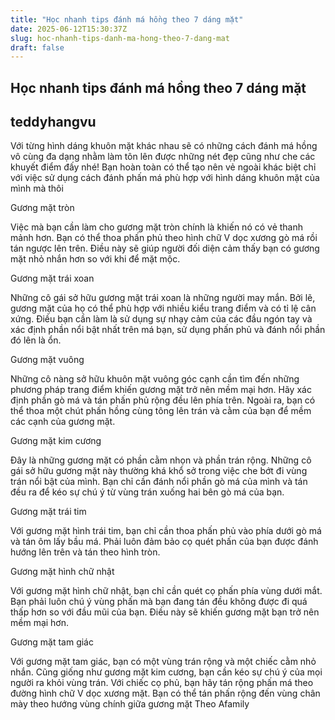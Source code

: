 ```yaml
---
title: "Học nhanh tips đánh má hồng theo 7 dáng mặt"
date: 2025-06-12T15:30:37Z
slug: hoc-nhanh-tips-danh-ma-hong-theo-7-dang-mat
draft: false
---
```


## Học nhanh tips đánh má hồng theo 7 dáng mặt

## teddyhangvu

Với từng hình dáng khuôn mặt khác nhau sẽ có những cách đánh má hồng vô cùng đa dạng nhằm làm tôn lên được những nét đẹp cũng như che các khuyết điểm đấy nhé!
Bạn hoàn toàn có thể tạo nên vẻ  ngoài khác biệt chỉ với việc sử dụng cách đánh phấn má phù hợp với hình dáng khuôn mặt của mình mà thôi

Gương mặt tròn

Việc mà bạn cần làm cho gương mặt tròn chính là khiến nó có vẻ thanh mảnh hơn. Bạn có thể thoa phấn phủ theo hình chữ V dọc xương gò má rồi tán ngược lên trên. Điều này sẽ giúp người đối diện cảm thấy bạn có gương mặt nhỏ nhắn hơn so với khi để mặt mộc.

Gương mặt trái xoan

Những cô gái sở hữu gương mặt trái xoan là những người may mắn. Bởi lẽ, gương mặt của họ có thể phù hợp với nhiều kiểu trang điểm và có tỉ lệ cân xứng. Điều bạn cần làm là sử dụng sự nhạy cảm của các đầu ngón tay và xác định phần nổi bật nhất trên má bạn, sử dụng phấn phủ và đánh nổi phần đó lên là ổn.

Gương mặt vuông

Những cô nàng sở hữu khuôn mặt vuông góc cạnh cần tìm đến những phương pháp trang điểm khiến gương mặt trở nên mềm mại hơn. Hãy xác định phần gò má và tán phấn phủ  rộng đều lên phía trên. Ngoài ra, bạn có thể  thoa một chút phấn hồng cùng tông lên trán và cằm của bạn để mềm các cạnh của gương mặt.

Gương mặt kim cương

Đây là những gương mặt có phần cằm nhọn và phần trán rộng. Những cô gái sở hữu gương mặt này thường khá khổ sở trong việc che bớt đi vùng trán nổi bật của mình. Bạn chỉ cần đánh nổi phần gò má của mình và tán đều ra để kéo sự chú ý từ vùng trán xuống hai bên gò má của bạn.

Gương mặt trái tim

Với gương mặt hình trái tim, bạn chỉ cần thoa phấn phủ vào phía dưới gò má và tán ôm lấy bầu má. Phải luôn đảm bảo cọ quét phấn của bạn được đánh hướng lên trên và tán theo hình tròn.

Gương mặt hình chữ nhật

Với gương mặt hình chữ nhật, bạn chỉ cần quét cọ phấn phía vùng dưới mắt. Bạn phải luôn chú ý vùng phấn mà bạn đang tán đều không được đi quá thấp hơn so với  đầu mũi của bạn. Điều này sẽ khiến gương mặt bạn trở nên mềm mại hơn.

Gương mặt tam giác

Với gương mặt tam giác, bạn có một vùng trán rộng và một chiếc cằm nhỏ nhắn. Cũng giống như gương mặt kim cương, bạn cần kéo sự  chú ý của mọi người ra khỏi vùng trán. Với chiếc cọ phủ, bạn hãy tán rộng phấn má theo đường hình chữ V dọc xương mặt. Bạn có thể  tán phấn rộng đến vùng chân mày theo hướng vùng chính giữa gương  mặt
Theo Afamily